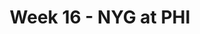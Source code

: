 ---
layout: game
title: Week 16 - NYG at PHI
season: 2001
game_id: 2001_16_NYG_PHI
away_team: NYG
home_team: PHI
---
